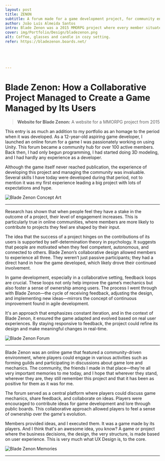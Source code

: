 ```yaml
---
layout: post
title: ZENON
subtitle: A forum made for a game development project, for community engagement.
author: João Luís Almeida Santos
intro: Blade Zenon was a 2015 MMORPG project where every member situated within the website participated by sharing their ideas and designs, which were integrated into the game.
cover: img/Portfolio/Design/bladezenon.png
alt: Coffee, glasses and candle in cozy setting.
refer: https://bladezenon.boards.net/





---
```

<style>.post-parallax {
	width: 100%;
	height: 60vh;
	overflow: hidden;
  	background-repeat: no-repeat;
	background-attachment: fixed;
	background-position: center;
	background-size: 60%;
}
</style>
# Blade Zenon: How a Collaborative Project Managed to Create a Game Managed by Its Users

> **Website for Blade Zenon:** A website for a MMORPG project from 2015

This entry is as much an addition to my portfolio as an homage to the period when it was developed. As a 12-year-old aspiring game developer, I launched an online forum for a game I was passionately working on using Unity.
This forum became a community hub for over 100 active members. Back then, I had only begun programming, I had started doing 3D modeling, and I had hardly any experience as a developer.

Although the game itself never reached publication, the experience of developing this project and managing the community was invaluable. Several skills I have today were developed during that period, not to mention it was my first experience leading a big project with lots of expectations and hype.

![Blade Zenon Concept Art](https://i.imgur.com/N6e0iGa.png)

---

Research has shown that when people feel they have a stake in the outcome of a project, their level of engagement increases. This is particularly true in online communities, where members are more likely to contribute to projects they feel are shaped by their input.

The idea that the success of a project hinges on the contributions of its users is supported by self-determination theory in psychology. It suggests that people are motivated when they feel competent, autonomous, and connected to others. Blade Zenon’s collaborative design allowed members to experience all three. They weren’t just passive participants; they had a direct hand in how the game developed, which likely drove their continued involvement.

In game development, especially in a collaborative setting, feedback loops are crucial. These loops not only help improve the game’s mechanics but also foster a sense of ownership among users. The process I went through with Blade Zenon—the cycle of receiving feedback, adjusting the design, and implementing new ideas—mirrors the concept of continuous improvement found in agile development.

It's an approach that emphasizes constant iteration, and in the context of Blade Zenon, it ensured the game adapted and evolved based on real user experiences. By staying responsive to feedback, the project could refine its design and make meaningful changes in real-time.

![Blade Zenon Forum](https://i.imgur.com/1ayvgvp.png)

---

Blade Zenon was an online game that featured a community-driven environment, where players could engage in various activities such as forming guilds and participating in discussions about game lore and mechanics.
The community, the friends I made in that place—they're all very important memories to me today, and I hope that wherever they stand, wherever they are, they still remember this project and that it has been as positive for them as it was for me.

The forum served as a central platform where players could discuss game mechanics, share feedback, and collaborate on ideas.
Players were encouraged to contribute ideas for game development and lore through public boards. This collaborative approach allowed players to feel a sense of ownership over the game's evolution.

Members provided ideas, and I executed them. It was a game made by its players. And I think that's an awesome idea, you know? A game or project where the business decisions, the design, the very structure, is made based on user experience. This is very much what UX Design is, to the core.

![Blade Zenon Memories](https://i.imgur.com/xQnrPVI.png)

---
